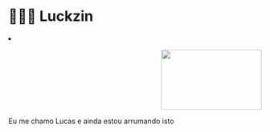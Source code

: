 # 👨🏾‍💻 Luckzin

<li display="inline">

<p align="right">
 <img src="https://i.imgur.com/dVipEV8.gif" height="120px" width="200px">
<p>

<p  align="left">
    <p>Eu me chamo Lucas e ainda estou arrumando isto</p>
</p>

</li>
